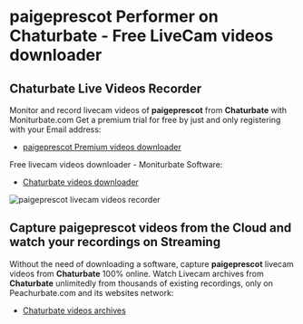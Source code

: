 # paigeprescot Performer on Chaturbate - Free LiveCam videos downloader

## Chaturbate Live Videos Recorder

Monitor and record livecam videos of **paigeprescot** from **Chaturbate** with Moniturbate.com
Get a premium trial for free by just and only registering with your Email address:
* [paigeprescot Premium videos downloader](https://moniturbate.com/request-demo-licence-key.html)

Free livecam videos downloader - Moniturbate Software:
* [Chaturbate videos downloader](https://moniturbate.com/moniturbate-download-software.html)

![paigeprescot livecam videos recorder](https://peachurnet.com/templates/moniturbate-software.png)


## Capture paigeprescot videos from the Cloud and watch your recordings on Streaming

Without the need of downloading a software, capture **paigeprescot** livecam videos from **Chaturbate** 100% online.
Watch Livecam archives from **Chaturbate** unlimitedly from thousands of existing recordings, only on Peachurbate.com and its websites network:
* [Chaturbate videos archives](https://peachurnet.com/)